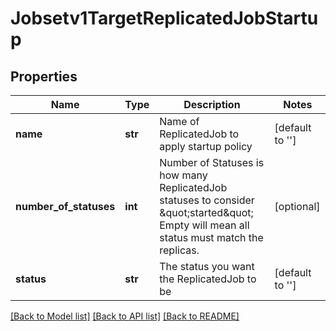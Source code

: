 # Jobsetv1TargetReplicatedJobStartup

## Properties
Name | Type | Description | Notes
------------ | ------------- | ------------- | -------------
**name** | **str** | Name of ReplicatedJob to apply startup policy | [default to '']
**number_of_statuses** | **int** | Number of Statuses is how many ReplicatedJob statuses to consider \&quot;started\&quot; Empty will mean all status must match the replicas. | [optional] 
**status** | **str** | The status you want the ReplicatedJob to be | [default to '']

[[Back to Model list]](../README.md#documentation-for-models) [[Back to API list]](../README.md#documentation-for-api-endpoints) [[Back to README]](../README.md)


